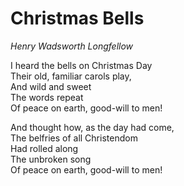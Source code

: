 # Christmas Bells
*Henry Wadsworth Longfellow*


I heard the bells on Christmas Day  
Their old, familiar carols play,  
And wild and sweet  
The words repeat  
Of peace on earth, good-will to men!  

And thought how, as the day had come,  
The belfries of all Christendom  
Had rolled along  
The unbroken song  
Of peace on earth, good-will to men!  
